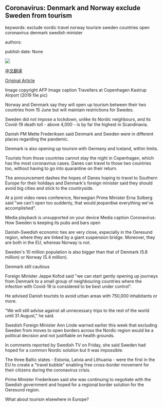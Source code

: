 ## Coronavirus: Denmark and Norway exclude Sweden from tourism

keywords: exclude nordic travel norway tourism sweden countries open coronavirus denmark swedish minister

authors: 

publish date: None

![](https://ichef.bbci.co.uk/news/1024/branded_news/7067/production/_112557782_mediaitem112557780.jpg)

[中文翻译](Coronavirus%3A%20Denmark%20and%20Norway%20exclude%20Sweden%20from%20tourism_zh.md)

[Original Article](https://www.bbc.com/news/world-europe-52853556)

Image copyright AFP Image caption Travellers at Copenhagen Kastrup Airport (2019 file pic)

Norway and Denmark say they will open up tourism between their two countries from 15 June but will maintain restrictions for Swedes.

Sweden did not impose a lockdown, unlike its Nordic neighbours, and its Covid-19 death toll - above 4,000 - is by far the highest in Scandinavia.

Danish PM Mette Frederiksen said Denmark and Sweden were in different places regarding the pandemic.

Denmark is also opening up tourism with Germany and Iceland, within limits.

Tourists from those countries cannot stay the night in Copenhagen, which has the most coronavirus cases. Danes can travel to those two countries too, without having to go into quarantine on their return.

The announcement dashes the hopes of Danes hoping to travel to Southern Europe for their holidays and Denmark's foreign minister said they should avoid big cities and stick to the countryside.

At a joint video news conference, Norwegian Prime Minister Erna Solberg said "we can't open too suddenly, that would jeopardise everything we've accomplished".

Media playback is unsupported on your device Media caption Coronavirus: How Sweden is keeping its pubs and bars open

Danish-Swedish economic ties are very close, especially in the Oeresund region, where they are linked by a giant suspension bridge. Moreover, they are both in the EU, whereas Norway is not.

Sweden's 10 million population is also bigger than that of Denmark (5.8 million) or Norway (5.4 million).

Denmark still cautious

Foreign Minister Jeppe Kofod said "we can start gently opening up journeys from Denmark to a small group of neighbouring countries where the infection with Covid-19 is considered to be best under control".

He advised Danish tourists to avoid urban areas with 750,000 inhabitants or more.

"We will still advise against all unnecessary trips to the rest of the world until 31 August," he said.

Swedish Foreign Minister Ann Linde warned earlier this week that excluding Sweden from moves to open borders across the Nordic region would be a political decision and not justifiable on health grounds.

In comments reported by Swedish TV on Friday, she said Sweden had hoped for a common Nordic solution but it was impossible.

The three Baltic states - Estonia, Latvia and Lithuania - were the first in the EU to create a "travel bubble" enabling free cross-border movement for their citizens during the coronavirus crisis.

Prime Minister Frederiksen said she was continuing to negotiate with the Swedish government and hoped for a regional border solution for the Oeresund region.

What about tourism elsewhere in Europe?